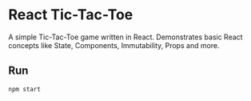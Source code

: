 # React Tic-Tac-Toe

A simple Tic-Tac-Toe game written in React. Demonstrates basic React concepts like State, Components, Immutability, Props and more.

## Run

`npm start`



